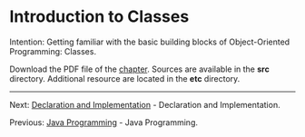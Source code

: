 # Introduction to Classes

Intention: Getting familiar with the basic building blocks of Object-Oriented Programming: Classes.

Download the PDF file of the [chapter](chapter_1.pdf). Sources are available in the <b>src</b> directory. 
Additional resource are located in the <b>etc</b> directory.

<hr>

Next: [Declaration and Implementation](chapter_2.md "Declaration and Implementation") - Declaration and Implementation.

Previous: [Java Programming](../../README.md "First Java Program") - Java Programming.